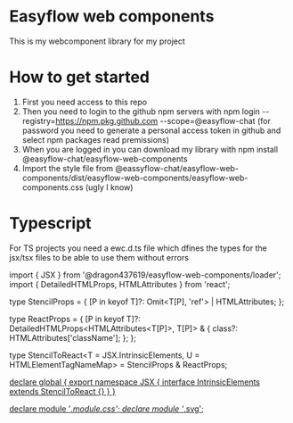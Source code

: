 # Easyflow web components

This is my webcomponent library for my project


# How to get started
1. First you need access to this repo
2. Then you need to login to the github npm servers with npm login --registry=https://npm.pkg.github.com --scope=@easyflow-chat (for password you need to generate a personal access token in github and select npm packages read premissions)
3. When you are logged in you can download my library with npm install @easyflow-chat/easyflow-web-components
4. Import the style file from @eassyflow-chat/easyflow-web-components/dist/easyflow-web-components/easyflow-web-components.css (ugly I know)

# Typescript
For TS projects you need a ewc.d.ts file which dfines the types for the jsx/tsx files to be able to use them without errors

import { JSX } from '@dragon437619/easyflow-web-components/loader';
import { DetailedHTMLProps, HTMLAttributes } from 'react';

type StencilProps<T> = {
  [P in keyof T]?: Omit<T[P], 'ref'> | HTMLAttributes<T>;
};

type ReactProps<T> = {
  [P in keyof T]?: DetailedHTMLProps<HTMLAttributes<T[P]>, T[P]> & {
    class?: HTMLAttributes<HTMLElement>['className'];
  };
};

type StencilToReact<T = JSX.IntrinsicElements, U = HTMLElementTagNameMap> = StencilProps<T> & ReactProps<U>;

declare global {
  export namespace JSX {
    interface IntrinsicElements extends StencilToReact {}
  }
}

declare module '*.module.css';
declare module '*.svg';
